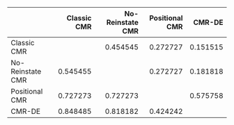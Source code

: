 |                  |   Classic CMR |   No-Reinstate CMR |   Positional CMR |     CMR-DE |
|:-----------------|--------------:|-------------------:|-----------------:|-----------:|
| Classic CMR      |               |           0.454545 |         0.272727 |   0.151515 |
| No-Reinstate CMR |      0.545455 |                    |         0.272727 |   0.181818 |
| Positional CMR   |      0.727273 |           0.727273 |                  |   0.575758 |
| CMR-DE           |      0.848485 |           0.818182 |         0.424242 |            |